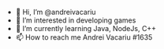 - 👋 Hi, I’m @andreivacariu
- 👀 I’m interested in developing games
- 🌱 I’m currently learning Java, NodeJs, C++
- 📫 How to reach me Andrei Vacariu #1635

